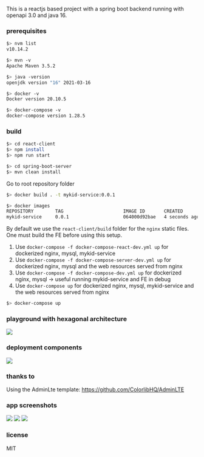 This is a reactjs based project with a spring boot backend running with openapi 3.0 and java 16.

### prerequisites
```bash
$> nvm list
v10.14.2
```

```bash
$> mvn -v
Apache Maven 3.5.2
```

```bash
$> java -version
openjdk version "16" 2021-03-16
```

```bash
$> docker -v
Docker version 20.10.5
```

```bash
$> docker-compose -v
docker-compose version 1.28.5
```

### build

```bash
$> cd react-client
$> npm install
$> npm run start
```

```bash
$> cd spring-boot-server
$> mvn clean install
```

Go to root repository folder
```bash
$> docker build . -t mykid-service:0.0.1

$> docker images
REPOSITORY        TAG                      IMAGE ID       CREATED         SIZE
mykid-service     0.0.1                    064000d92bae   4 seconds ago   534MB
```

By default we use the `react-client/build` folder for the `nginx` static files. One must build the FE before using this setup.

 1. Use `docker-compose -f docker-compose-react-dev.yml up` for dockerized nginx, mysql, mykid-service
 2. Use `docker-compose -f docker-compose-server-dev.yml up` for dockerized nginx, mysql and the web resources served from nginx
 3. Use `docker-compose -f docker-compose-dev.yml up` for dockerized nginx, mysql -> useful running mykid-service and FE in debug
 4. Use `docker-compose up` for dockerized nginx, mysql, mykid-service and the web resources served from nginx

```bash
$> docker-compose up
```

### playground with hexagonal architecture

![](spring-boot-server/doc/architecture.png)

### deployment components
![](spring-boot-server/doc/dataflow.png)

### thanks to
Using the AdminLte template: https://github.com/ColorlibHQ/AdminLTE

### app screenshots
![](doc/Screenshot1.png)
![](doc/Screenshot2.png)
![](doc/Screenshot3.png)


### license
MIT